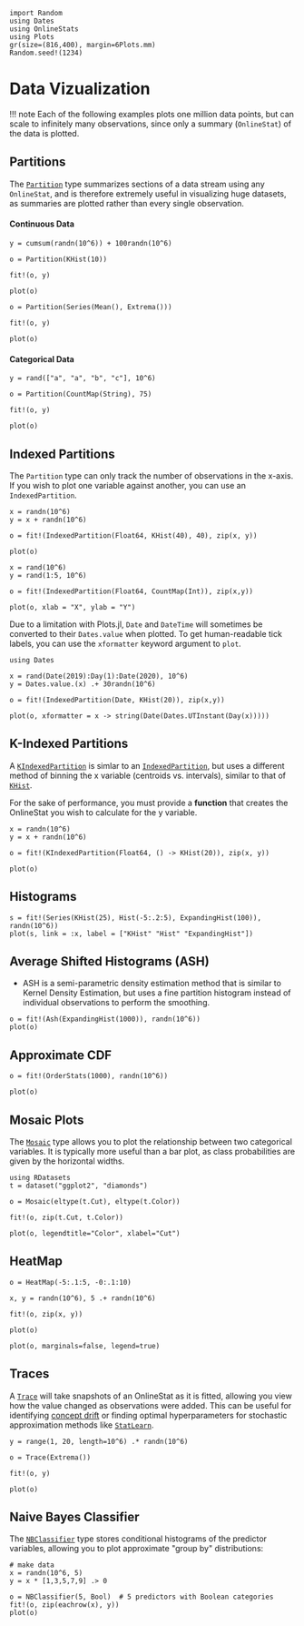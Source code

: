 ```@setup setup
import Random
using Dates
using OnlineStats
using Plots
gr(size=(816,400), margin=6Plots.mm)
Random.seed!(1234)
```

# Data Vizualization

!!! note
    Each of the following examples plots one million data points, but can scale to infinitely many 
    observations, since only a summary (`OnlineStat`) of the data is plotted.

## Partitions

The [`Partition`](@ref) type summarizes sections of a data stream using any `OnlineStat`,
and is therefore extremely useful in visualizing huge datasets, as summaries are plotted
rather than every single observation.

#### Continuous Data

```@example setup
y = cumsum(randn(10^6)) + 100randn(10^6)

o = Partition(KHist(10))

fit!(o, y)

plot(o)
```


```@example setup
o = Partition(Series(Mean(), Extrema()))

fit!(o, y)

plot(o)
```


#### Categorical Data

```@example setup
y = rand(["a", "a", "b", "c"], 10^6)

o = Partition(CountMap(String), 75)

fit!(o, y)

plot(o)
```


## Indexed Partitions

The `Partition` type can only track the number of observations in the x-axis.  If you wish
to plot one variable against another, you can use an `IndexedPartition`.


```@example setup
x = randn(10^6)
y = x + randn(10^6)

o = fit!(IndexedPartition(Float64, KHist(40), 40), zip(x, y))

plot(o)
```


```@example setup
x = rand(10^6)
y = rand(1:5, 10^6)

o = fit!(IndexedPartition(Float64, CountMap(Int)), zip(x,y))

plot(o, xlab = "X", ylab = "Y")
```

Due to a limitation with Plots.jl, `Date` and `DateTime` will sometimes be converted to their `Dates.value` when plotted.  To get human-readable tick labels, you can use the `xformatter` keyword argument to `plot`.

```@example setup
using Dates

x = rand(Date(2019):Day(1):Date(2020), 10^6)
y = Dates.value.(x) .+ 30randn(10^6)

o = fit!(IndexedPartition(Date, KHist(20)), zip(x,y))

plot(o, xformatter = x -> string(Date(Dates.UTInstant(Day(x)))))
```

## K-Indexed Partitions

A [`KIndexedPartition`](@ref) is simlar to an [`IndexedPartition`](@ref), but uses a different method
of binning the x variable (centroids vs. intervals), similar to that of [`KHist`](@ref).

For the sake of performance, you must provide a **function** that creates
the OnlineStat you wish to calculate for the y variable.

```@example setup 
x = randn(10^6)
y = x + randn(10^6)

o = fit!(KIndexedPartition(Float64, () -> KHist(20)), zip(x, y))

plot(o)
```

## Histograms

```@example setup
s = fit!(Series(KHist(25), Hist(-5:.2:5), ExpandingHist(100)), randn(10^6))
plot(s, link = :x, label = ["KHist" "Hist" "ExpandingHist"])
```

## Average Shifted Histograms (ASH)

- ASH is a semi-parametric density estimation method that is similar to Kernel Density Estimation, 
  but uses a fine partition histogram instead of individual observations to perform the smoothing.

```@example setup
o = fit!(Ash(ExpandingHist(1000)), randn(10^6))
plot(o)
```

## Approximate CDF

```@example setup 
o = fit!(OrderStats(1000), randn(10^6))

plot(o)
```

## Mosaic Plots

The [`Mosaic`](@ref) type allows you to plot the relationship between two categorical variables.
It is typically more useful than a bar plot, as class probabilities are given by the horizontal
widths.

```@example setup
using RDatasets 
t = dataset("ggplot2", "diamonds")

o = Mosaic(eltype(t.Cut), eltype(t.Color))

fit!(o, zip(t.Cut, t.Color))

plot(o, legendtitle="Color", xlabel="Cut")
```

## HeatMap

```@example setup
o = HeatMap(-5:.1:5, -0:.1:10)

x, y = randn(10^6), 5 .+ randn(10^6)

fit!(o, zip(x, y))

plot(o)
```


```@example setup 
plot(o, marginals=false, legend=true)
```


## Traces

A [`Trace`](@ref) will take snapshots of an OnlineStat as it is fitted, allowing you view how the value changed as observations were added.  This can be useful for identifying [concept drift](https://en.wikipedia.org/wiki/Concept_drift) or finding optimal hyperparameters for stochastic approximation methods like [`StatLearn`](@ref).

```@example setup
y = range(1, 20, length=10^6) .* randn(10^6)

o = Trace(Extrema())

fit!(o, y)

plot(o)
```


## Naive Bayes Classifier

The [`NBClassifier`](@ref) type stores conditional histograms of the predictor variables, allowing you to plot approximate "group by" distributions:

```@example setup
# make data
x = randn(10^6, 5)
y = x * [1,3,5,7,9] .> 0

o = NBClassifier(5, Bool)  # 5 predictors with Boolean categories
fit!(o, zip(eachrow(x), y))
plot(o)
```
